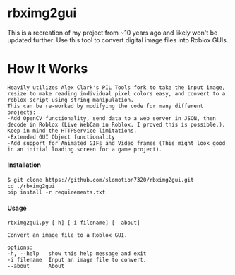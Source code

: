 # rbximg2gui
This is a recreation of my project from ~10 years ago and likely won't be updated further.
Use this tool to convert digital image files into Roblox GUIs.

# How It Works
    Heavily utilizes Alex Clark's PIL Tools fork to take the input image, resize to make reading individual pixel colors easy, and convert to a roblox script using string manipulation. 
    This can be re-worked by modifying the code for many different projects:
    -Add OpenCV functionality, send data to a web server in JSON, then decode in Roblox (Live WebCam in Roblox. I proved this is possible.). Keep in mind the HTTPService limitations.
    -Extended GUI Object functionality
    -Add support for Animated GIFs and Video frames (This might look good in an initial loading screen for a game project).
    
#### Installation
    $ git clone https://github.com/slomotion7320/rbximg2gui.git
    cd ./rbximg2gui
    pip install -r requirements.txt

#### Usage
    rbximg2gui.py [-h] [-i filename] [--about]

    Convert an image file to a Roblox GUI.

    options:
    -h, --help   show this help message and exit
    -i filename  Input an image file to convert.
    --about      About
